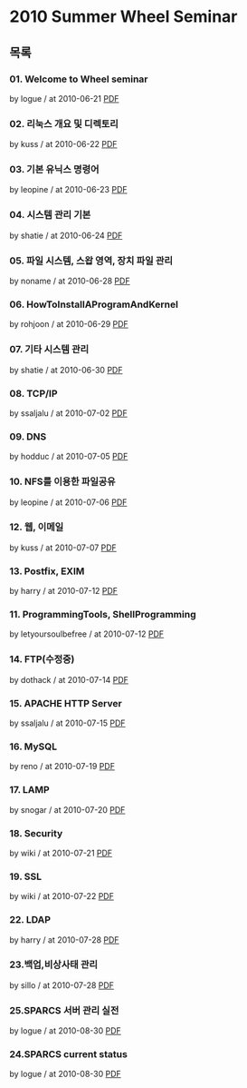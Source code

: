 # 2010 Summer Wheel Seminar

## 목록

### 01. Welcome to Wheel seminar

by logue / at 2010-06-21
[PDF](https://s3.ap-northeast-2.amazonaws.com/sparcs.home/seminars/logue-20100621-1.pptx)

### 02. 리눅스 개요 및 디렉토리

by kuss / at 2010-06-22
[PDF](https://s3.ap-northeast-2.amazonaws.com/sparcs.home/seminars/kuss-20100622-1.pptx)

### 03. 기본 유닉스 명령어

by leopine / at 2010-06-23
[PDF](https://s3.ap-northeast-2.amazonaws.com/sparcs.home/seminars/leopine-20100623-1.pptx)

### 04. 시스템 관리 기본

by shatie / at 2010-06-24
[PDF](https://s3.ap-northeast-2.amazonaws.com/sparcs.home/seminars/shatie-20100624-1.pptx)

### 05. 파일 시스템, 스왑 영역, 장치 파일 관리

by noname / at 2010-06-28
[PDF](https://s3.ap-northeast-2.amazonaws.com/sparcs.home/seminars/noname-20100628-1.pptx)

### 06. HowToInstallAProgramAndKernel

by rohjoon / at 2010-06-29
[PDF](https://s3.ap-northeast-2.amazonaws.com/sparcs.home/seminars/rohjoon-20100628-1.pptx)

### 07. 기타 시스템 관리

by shatie / at 2010-06-30
[PDF](https://s3.ap-northeast-2.amazonaws.com/sparcs.home/seminars/shatie-20100629-1.pptx)

### 08. TCP/IP

by ssaljalu / at 2010-07-02
[PDF](https://s3.ap-northeast-2.amazonaws.com/sparcs.home/seminars/ssaljalu-20100703-1.pptx)

### 09. DNS

by hodduc / at 2010-07-05
[PDF](https://s3.ap-northeast-2.amazonaws.com/sparcs.home/seminars/hodduc-20100705-1.pptx)

### 10. NFS를 이용한 파일공유

by leopine / at 2010-07-06
[PDF](https://s3.ap-northeast-2.amazonaws.com/sparcs.home/seminars/leopine-20100704-1.pptx)

### 12. 웹, 이메일

by kuss / at 2010-07-07
[PDF](https://s3.ap-northeast-2.amazonaws.com/sparcs.home/seminars/kuss-20100707-1.pptx)

### 13. Postfix, EXIM

by harry / at 2010-07-12
[PDF](https://s3.ap-northeast-2.amazonaws.com/sparcs.home/seminars/harry-20100711-1.pptx)

### 11. ProgrammingTools, ShellProgramming

by letyoursoulbefree / at 2010-07-12
[PDF](https://s3.ap-northeast-2.amazonaws.com/sparcs.home/seminars/letyoursoulbefree-20100712.pptx)

### 14. FTP(수정중)

by dothack / at 2010-07-14
[PDF](https://s3.ap-northeast-2.amazonaws.com/sparcs.home/seminars/dothack-20100714-1.pptx)

### 15. APACHE HTTP Server

by ssaljalu / at 2010-07-15
[PDF](https://s3.ap-northeast-2.amazonaws.com/sparcs.home/seminars/ssaljalu-20100719-1.pptx)

### 16. MySQL

by reno / at 2010-07-19
[PDF](https://s3.ap-northeast-2.amazonaws.com/sparcs.home/seminars/reno-20100719-1.pptx)

### 17. LAMP

by snogar / at 2010-07-20
[PDF](https://s3.ap-northeast-2.amazonaws.com/sparcs.home/seminars/snogar-20100720-1.pptx)

### 18. Security

by wiki / at 2010-07-21
[PDF](https://s3.ap-northeast-2.amazonaws.com/sparcs.home/seminars/wiki-20100721-1.pptx)

### 19. SSL

by wiki / at 2010-07-22
[PDF](https://s3.ap-northeast-2.amazonaws.com/sparcs.home/seminars/wiki-20100721_1-1.pptx)

### 22. LDAP

by harry / at 2010-07-28
[PDF](https://s3.ap-northeast-2.amazonaws.com/sparcs.home/seminars/harry-20100728-1.pptx)

### 23.백업,비상사태 관리

by sillo / at 2010-07-28
[PDF](https://s3.ap-northeast-2.amazonaws.com/sparcs.home/seminars/sillo-20100728-1.pptx)

### 25.SPARCS 서버 관리 실전

by logue / at 2010-08-30
[PDF](https://s3.ap-northeast-2.amazonaws.com/sparcs.home/seminars/logue-20100830_1-1.pptx)

### 24.SPARCS current status

by logue / at 2010-08-30
[PDF](https://s3.ap-northeast-2.amazonaws.com/sparcs.home/seminars/logue-20100830-1.pptx)
